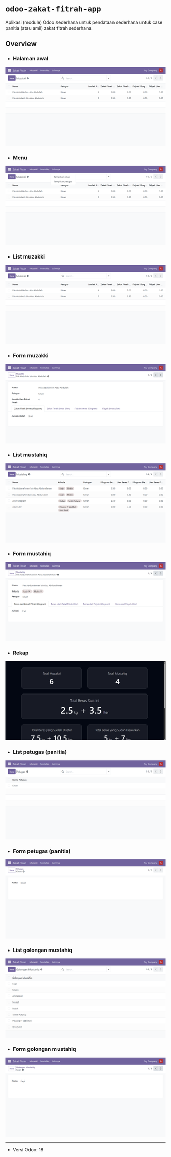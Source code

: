 # `odoo-zakat-fitrah-app`
Aplikasi (module) Odoo sederhana untuk pendataan sederhana untuk case panitia (atau amil) zakat fitrah sederhana.

## Overview

- ### Halaman awal
![Halaman awal](static/demo/overview.png)

- ### Menu
![Menu](static/demo/menus.png)

- ### List muzakki
![List muzakki](static/demo/muzakki.png)

- ### Form muzakki
![Form muzakki](static/demo/muzakki_form.png)

- ### List mustahiq
![List mustahiq](static/demo/mustahiq.png)

- ### Form mustahiq
![Form mustahiq](static/demo/mustahiq_form.png)

- ### Rekap
![Rekap](static/demo/rekap.png)

- ### List petugas (panitia)
![List petugas/panitia](static/demo/petugas.png)

- ### Form petugas (panitia)
![Form petugas/panitia](static/demo/petugas_form.png)

- ### List golongan mustahiq
![List golongan mustahiq](static/demo/golongan_mustahiq.png)

- ### Form golongan mustahiq
![Form golongan mustahiq](static/demo/golongan_mustahiq_form.png)

---

- Versi Odoo: 18